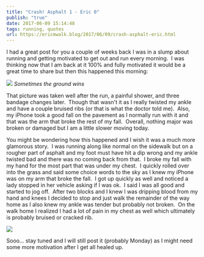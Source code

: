 ```yaml
---
title: "Crash! Asphalt 1 - Eric 0"
publish: "true"
date: 2017-06-09 15:14:48
tags: running, quotes
url: https://ericmwalk.blog/2017/06/09/crash-asphalt-eric.html
---
```


I had a great post for you a couple of weeks back I was in a slump about running and getting motivated to get out and run every morning.  I was thinking now that I am back at it 100% and fully motivated it would be a great time to share but then this happened this morning:

![](https://ericmwalk.blog/uploads/2022/6113485441.jpg)
*Sometimes the ground wins*

That picture was taken well after the run, a painful shower, and three bandage changes later.  Though that wasn't it as I really twisted my ankle and have a couple bruised ribs (or that is what the doctor told me).  Also, my iPhone took a good fall on the pavement as I normally run with it and that was the arm that broke the rest of my fall.  Overall, nothing major was broken or damaged but I am a little slower moving today.

You might be wondering how this happened and I wish it was a much more glamorous story.  I was running along like normal on the sidewalk but on a rougher part of asphalt and my foot must have hit a dip wrong and my ankle twisted bad and there was no coming back from that.  I broke my fall with my hand for the most part that was under my chest.  I quickly rolled over into the grass and said some choice words to the sky as I knew my iPhone was on my arm that broke the fall.  I got up quickly as well and noticed a lady stopped in her vehicle asking if I was ok.  I said I was all good and started to jog off.  After two blocks and I knew I was dripping blood from my hand and knees I decided to stop and just walk the remainder of the way home as I also knew my ankle was tender but probably not broken.  On the walk home I realized I had a lot of pain in my chest as well which ultimately is probably bruised or cracked rib.

![](https://ericmwalk.blog/uploads/2022/4ab7fa5fc5.jpg)

Sooo... stay tuned and I will still post it (probably Monday) as I might need some more motivation after I get all healed up.